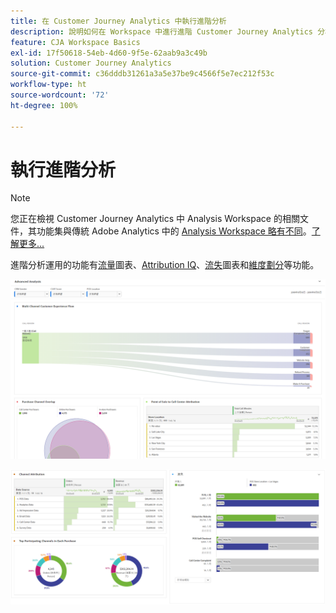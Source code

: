 ```yaml
---
title: 在 Customer Journey Analytics 中執行進階分析
description: 說明如何在 Workspace 中進行進階 Customer Journey Analytics 分析。
feature: CJA Workspace Basics
exl-id: 17f50618-54eb-4d60-9f5e-62aab9a3c49b
solution: Customer Journey Analytics
source-git-commit: c36dddb31261a3a5e37be9c4566f5e7ec212f53c
workflow-type: ht
source-wordcount: '72'
ht-degree: 100%

---
```


# 執行進階分析

>[!NOTE]
>
>您正在檢視 Customer Journey Analytics 中 Analysis Workspace 的相關文件，其功能集與傳統 Adobe Analytics 中的 [Analysis Workspace 略有不同](https://experienceleague.adobe.com/docs/analytics/analyze/analysis-workspace/home.html)。[了解更多...](/help/getting-started/cja-aa.md)

進階分析運用的功能有[流量](/help/analysis-workspace/visualizations/c-flow/flow.md)圖表、[Attribution IQ](/help/analysis-workspace/attribution/overview.md)、[流失](/help/analysis-workspace/visualizations/fallout/fallout-flow.md)圖表和[維度劃分](/help/components/dimensions/t-breakdown-fa.md)等功能。

![Workspace 截圖 1](assets/cja-adv-analysis1.png)

![Workspace 截圖 2](assets/cja-adv-analysis2.png)
